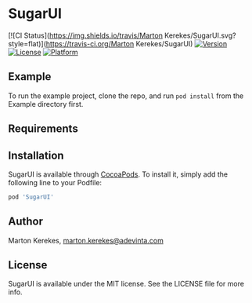 # SugarUI

[![CI Status](https://img.shields.io/travis/Marton Kerekes/SugarUI.svg?style=flat)](https://travis-ci.org/Marton Kerekes/SugarUI)
[![Version](https://img.shields.io/cocoapods/v/SugarUI.svg?style=flat)](https://cocoapods.org/pods/SugarUI)
[![License](https://img.shields.io/cocoapods/l/SugarUI.svg?style=flat)](https://cocoapods.org/pods/SugarUI)
[![Platform](https://img.shields.io/cocoapods/p/SugarUI.svg?style=flat)](https://cocoapods.org/pods/SugarUI)

## Example

To run the example project, clone the repo, and run `pod install` from the Example directory first.

## Requirements

## Installation

SugarUI is available through [CocoaPods](https://cocoapods.org). To install
it, simply add the following line to your Podfile:

```ruby
pod 'SugarUI'
```

## Author

Marton Kerekes, marton.kerekes@adevinta.com

## License

SugarUI is available under the MIT license. See the LICENSE file for more info.

